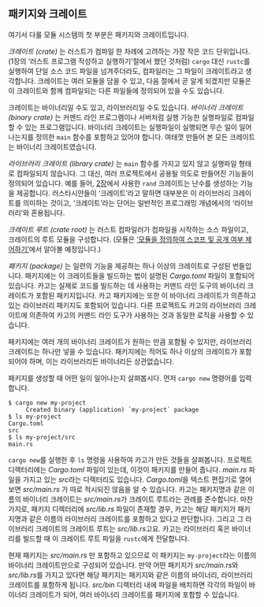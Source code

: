 ## 패키지와 크레이트

여기서 다룰 모듈 시스템의 첫 부분은 패키지와 크레이트입니다.

*크레이트 (crate)* 는 러스트가 컴파일 한 차례에 고려하는 가장 작은
코드 단위입니다. (1장의 ‘러스트 프로그램 작성하고 실행하기’절에서 했던
것처럼) `cargo` 대신 `rustc`를 실행하여 단일 소스 코드 파일을
넘겨주더라도, 컴파일러는 그 파일이 크레이트라고 생각합니다. 크레이트는
여러 모듈을 담을 수 있고, 다음 절에서 곧 알게 되겠지만 모듈은
이 크레이트와 함께 컴파일되는 다른 파일들에 정의되어 있을 수도 있습니다.

크레이트는 바이너리일 수도 있고, 라이브러리일 수도 있습니다.
*바이너리 크레이트 (binary crate)* 는 커맨드 라인 프로그램이나 서버처럼
실행 가능한 실행파일로 컴파일할 수 있는 프로그램입니다. 바이너리 크레이트는
실행파일이 실행되면 무슨 일이 일어나는지를 정의한 `main` 함수를 포함하고 있어야
합니다. 여태껏 만들어 본 모든 크레이트는 바이너리 크레이트였습니다.

*라이브러리 크레이트 (library crate)* 는 `main` 함수를 가지고 있지 않고
실행파일 형태로 컴파일되지 않습니다. 그 대신, 여러 프로젝트에서 공용될
의도로 만들어진 기능들이 정의되어 있습니다. 예를 들어, [2장][rand]<!-- ignore -->에서
사용한 `rand` 크레이트는 난수를 생성하는 기능을 제공합니다. 러스타시안들이
‘크레이트’라고 말하면 대부분은 이 라이브러리 크레이트를 의미하는 것이고,
‘크레이트’라는 단어는 일반적인 프로그래밍 개념에서의 ‘라이브러리’와 혼용됩니다.

*크레이트 루트 (crate root)* 는 러스트 컴파일러가 컴파일을
시작하는 소스 파일이고, 크레이트의 루트 모듈을 구성합니다.
(모듈은 [‘모듈을 정의하여 스코프 및 공개 여부 제어하기’][modules]에서 알아볼
예정입니다.)

*패키지 (package)* 는 일련의 기능을 제공하는 하나 이상의 크레이트로 구성된
번들입니다. 패키지에는 이 크레이트들을 빌드하는 법이 설명된 *Cargo.toml* 파일이
포함되어 있습니다. 카고는 실제로 코드를 빌드하는 데 사용하는 커맨드 라인
도구의 바이너리 크레이트가 포함된 패키지입니다. 카고 패키지에는 또한 이
바이너리 크레이트가 의존하고 있는 라이브러리 패키지도 포함되어 있습니다.
다른 프로젝트도 카고의 라이브러리 크레이트에 의존하여 카고의 커맨드 라인
도구가 사용하는 것과 동일한 로직을 사용할 수 있습니다.

패키지에는 여러 개의 바이너리 크레이트가 원하는 만큼 포함될 수 있지만,
라이브러리 크레이트는 하나만 넣을 수 있습니다. 패키지에는 적어도 하나 이상의
크레이트가 포함되어야 하며, 이는 라이브러리든 바이너리든 상관없습니다.

패키지를 생성할 때 어떤 일이 일어나는지 살펴봅시다.
먼저 `cargo new` 명령어를 입력합니다.

```console
$ cargo new my-project
     Created binary (application) `my-project` package
$ ls my-project
Cargo.toml
src
$ ls my-project/src
main.rs
```

`cargo new`를 실행한 후 `ls` 명령을 사용하여 카고가 만든 것들을 살펴봅니다.
프로젝트 디렉터리에는 *Cargo.toml* 파일이 있는데, 이것이 패키지를 만들어 줍니다.
*main.rs* 파일을 가지고 있는 *src*라는 디렉터리도 있습니다. *Cargo.toml*을
텍스트 편집기로 열어보면 *src/main.rs* 가 따로 적시되진 않음을 알 수 있습니다.
카고는 패키지명과 같은 이름의 바이너리 크레이트는 *src/main.rs*가 크레이트 루트라는
관례를 준수합니다. 마찬가지로, 패키지 디렉터리에 *src/lib.rs* 파일이 존재할 경우,
카고는 해당 패키지가 패키지명과 같은 이름의 라이브러리 크레이트를 포함하고 있다고 판단합니다.
그리고 그 라이브러리 크레이트의 크레이트 루트는 *src/lib.rs*고요. 카고는
라이브러리 혹은 바이너리를 빌드할 때 이 크레이트 루트 파일을 `rustc`에게 전달합니다.

현재 패키지는 *src/main.rs* 만 포함하고 있으므로 이 패키지는 `my-project`라는
이름의 바이너리 크레이트만으로 구성되어 있습니다. 만약 어떤 패키지가 *src/main.rs*와
*src/lib.rs*를 가지고 있다면 해당 패키지는 패키지와 같은 이름의 바이너리,
라이브러리 크레이트를 포함하게 됩니다. *src/bin* 디렉터리 내에 파일을 배치하면
각각의 파일이 바이너리 크레이트가 되어, 여러 바이너리 크레이트를 패키지에 포함할 수 있습니다.

[modules]: ch07-02-defining-modules-to-control-scope-and-privacy.html
[rand]: ch02-00-guessing-game-tutorial.html#임의의-숫자를-생성하기
